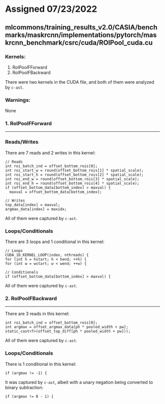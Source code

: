 # Assigned 07/23/2022

## mlcommons/training_results_v2.0/CASIA/benchmarks/maskrcnn/implementations/pytorch/maskrcnn_benchmark/csrc/cuda/ROIPool_cuda.cu

### Kernels:

1. RoIPoolFForward
2. RoIPoolFBackward

There were two kernels in the CUDA file, and both of them were analyzed by `c-ast`.

### Warnings:

None

### 1. RoIPoolFForward

<hr>

### Reads/Writes

There are 7 reads and 2 writes in this kernel:

```cuda
// Reads
int roi_batch_ind = offset_bottom_rois[0];
int roi_start_w = round(offset_bottom_rois[1] * spatial_scale);
int roi_start_h = round(offset_bottom_rois[2] * spatial_scale);
int roi_end_w = round(offset_bottom_rois[3] * spatial_scale);
int roi_end_h = round(offset_bottom_rois[4] * spatial_scale);
if (offset_bottom_data[bottom_index] > maxval) {
  maxval = offset_bottom_data[bottom_index];

// Writes
top_data[index] = maxval;
argmax_data[index] = maxidx;
```

All of them were captured by `c-ast`.

### Loops/Conditionals

There are 3 loops and 1 conditional in this kernel:

```cuda
// Loops
CUDA_1D_KERNEL_LOOP(index, nthreads) {
for (int h = hstart; h < hend; ++h) {
for (int w = wstart; w < wend; ++w) {

// Conditionals
if (offset_bottom_data[bottom_index] > maxval) {
```

All of them were captured by `c-ast`.

### 2. RoIPoolFBackward

<hr>

There are 3 reads in this kernel:

```cuda
int roi_batch_ind = offset_bottom_rois[0];
int argmax = offset_argmax_data[ph * pooled_width + pw];
static_cast<T>(offset_top_diff[ph * pooled_width + pw]));
```

All of them were captured by `c-ast`.

### Loops/Conditionals

There is 1 conditional in this kernel:

```cuda
if (argmax != -1) {
```

It was captured by `c-ast`, albeit with a unary negation being converted to binary subtraction:

```
if (argmax != 0 - 1) {
```
